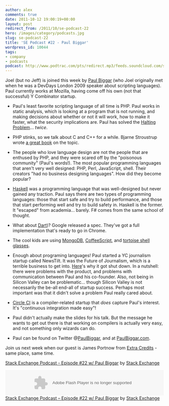```yaml
---
author: alex
comments: true
date: 2011-10-12 19:00:19+00:00
layout: post
redirect_from: /2011/10/se-podcast-22
hero: /images/category/podcasts.jpg
slug: se-podcast-22
title: 'SE Podcast #22 - Paul Biggar'
wordpress_id: 10044
tags:
- company
- podcasts
podcast: http://www.podtrac.com/pts/redirect.mp3/feeds.soundcloud.com/stream/25363114-stack-exchange-stack-exchange-podcast-22.mp3
---
```


Joel (but no Jeff) is joined this week by [Paul Biggar](http://paulbiggar.com/research/) (who Joel originally met when he was a DevDays London 2009 speaker about scripting languages).  Paul currently works at Mozilla, having come off his own (not that successful) Y Combinator startup.



	
  * Paul's least favorite scripting language of all time is PHP. Paul works in static analysis, which is looking at a program that is not running, and making decisions about whether or not it will work, how to make it faster, what the security implications are. Paul has solved the [Halting Problem](http://en.wikipedia.org/wiki/Halting_problem)... _twice_.

	
  * PHP stinks, so we talk about C and C++ for a while. Bjarne Stroustrup wrote [a great book](http://www.amazon.com/Design-Evolution-C-Bjarne-Stroustrup/dp/0201543303%3FSubscriptionId%3DAKIAIIBINOD46VC3JCLQ%26tag%3Dws%26linkCode%3Dxm2%26camp%3D2025%26creative%3D165953%26creativeASIN%3D0201543303) on the topic.

	
  * The people who love language design are not the people that are enthused by PHP, and they were scared off by the "poisonous community" (Paul's words!). The most popular programming languages that aren't very well designed: PHP, Perl, JavaScript, shell. Their creators "had no business designing languages". How did they become popular?

	
  * [Haskell](http://en.wikipedia.org/wiki/Haskell_%28programming_language%29) was a programming language that was well-designed but never gained any traction. Paul says there are two types of programming languages: those that start safe and try to build performance, and those that start performing well and try to build safety in. Haskell is the former. It "escaped" from academia... barely. F# comes from the same school of thought.

	
  * What about [Dart](http://en.wikipedia.org/wiki/Dart_%28programming_language))? Google released a spec. They've got a full implementation that's ready to go in Chrome.

	
  * The cool kids are using [MongoDB](http://www.mongodb.org/), [CoffeeScript](http://jashkenas.github.com/coffee-script/), and [tortoise shell glasses](http://www.warbyparker.com/).

	
  * Enough about programing languages! Paul started a YC journalism startup called NewsTilt. It was the Future of Journalism, which is a terrible business to get into. [Here](http://blog.paulbiggar.com/archive/why-we-shut-newstilt-down/)'s why it got shut down. In a nutshell: there were problems with the product, and problems with communication between Paul and his co-founder. Also, not being in Silicon Valley can be problematic... though Silicon Valley is not necessarily the be-all end-all of startup success. Perhaps most important was that it didn't solve a problem Paul really cared about.

	
  * [Circle CI](http://circleci.com/) is a compiler-related startup that _does_ capture Paul's interest. It's "continuous integration made easy"!

	
  * Paul didn't actually make the slides for his talk. But the message he wants to get out there is that working on compilers is actually very easy, and not something only wizards can do.

	
  * Paul can be found on Twitter @[PaulBiggar](https://twitter.com/paulbiggar), and at [PaulBiggar.com](http://paulbiggar.com/).


Join us next week when our guest is James Portnow from [Extra Credits](http://www.penny-arcade.com/patv/show/extra-credits) - same place, same time.

[Stack Exchange Podcast - Episode #22 w/ Paul Biggar](http://soundcloud.com/stack-exchange/stack-exchange-podcast-22) by [Stack Exchange](http://soundcloud.com/stack-exchange)

<p><object width="100%" height="81" classid="clsid:d27cdb6e-ae6d-11cf-96b8-444553540000" codebase="http://download.macromedia.com/pub/shockwave/cabs/flash/swflash.cab#version=6,0,40,0"><param name="allowscriptaccess" value="always" /><param name="src" value="http://player.soundcloud.com/player.swf?url=http%3A%2F%2Fapi.soundcloud.com%2Ftracks%2F25363114" /><embed width="100%" height="81" type="application/x-shockwave-flash" src="http://player.soundcloud.com/player.swf?url=http%3A%2F%2Fapi.soundcloud.com%2Ftracks%2F25363114" allowscriptaccess="always" /></object> <span><a href="http://soundcloud.com/stack-exchange/stack-exchange-podcast-22">Stack Exchange Podcast &#8211; Episode #22 w/ Paul Biggar</a> by <a href="http://soundcloud.com/stack-exchange">Stack Exchange</a></span></p>